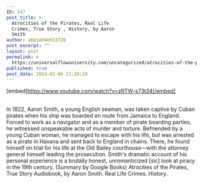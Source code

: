 ```yaml
---
ID: 547
post_title: >
  Atrocities of the Pirates, Real Life
  Crimes, True Story , History, by Aaron
  Smith
author: abbie04m553726
post_excerpt: ""
layout: post
permalink: >
  https://universalflowuniversity.com/uncategorized/atrocities-of-the-pirates-real-life-crimes-true-story-history-by-aaron-smith/
published: true
post_date: 2014-02-06 23:20:20
---
```

[embed]https://www.youtube.com/watch?v=zRTW-s73t24[/embed]</br></br>
<p>In 1822, Aaron Smith, a young English seaman, was taken captive by Cuban pirates when his ship was boarded en route from Jamaica to England. Forced to work as a navigator and as a member of pirate boarding parties, he witnessed unspeakable acts of murder and torture. Befriended by a young Cuban woman, he managed to escape with his life, but was arrested as a pirate in Havana and sent back to England in chains. There, he found himself on trial for his life at the Old Bailey courthouse—with the attorney general himself leading the prosecution. Smith's dramatic account of his personal experience is a brutally honest, unromanticized [sic] look at piracy in the 19th century. (Summary by Google Books)
Atrocities of the Pirates, True Story Audiobook, by Aaron Smith.
Real Life Crimes. History. </p>